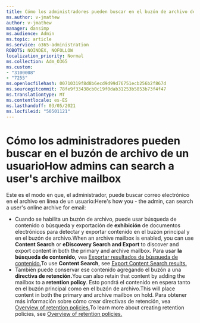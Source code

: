 ```yaml
---
title: Cómo los administradores pueden buscar en el buzón de archivo de un usuario
ms.author: v-jmathew
author: v-jmathew
manager: dansimp
ms.audience: Admin
ms.topic: article
ms.service: o365-administration
ROBOTS: NOINDEX, NOFOLLOW
localization_priority: Normal
ms.collection: Adm_O365
ms.custom:
- "3100008"
- "7255"
ms.openlocfilehash: 00710319f8d8b6ecd9d99d76751ecb256b2f867d
ms.sourcegitcommit: 78fe9f33438cb0c19f0dab31253b5853b73f4f47
ms.translationtype: MT
ms.contentlocale: es-ES
ms.lasthandoff: 03/05/2021
ms.locfileid: "50501121"
---
```

# <a name="how-admins-can-search-a-users-archive-mailbox"></a><span data-ttu-id="68aab-102">Cómo los administradores pueden buscar en el buzón de archivo de un usuario</span><span class="sxs-lookup"><span data-stu-id="68aab-102">How admins can search a user's archive mailbox</span></span>

<span data-ttu-id="68aab-103">Este es el modo en que, el administrador, puede buscar correo electrónico en el archivo en línea de un usuario:</span><span class="sxs-lookup"><span data-stu-id="68aab-103">Here's how you - the admin, can search a user's online archive for email:</span></span>

* <span data-ttu-id="68aab-104">Cuando se habilita un buzón  de archivo, puede usar búsqueda de contenido o búsqueda y exportación de **exhibición** de documentos electrónicos para detectar y exportar contenido en el buzón principal y en el buzón de archivo.</span><span class="sxs-lookup"><span data-stu-id="68aab-104">When an archive mailbox is enabled, you can use **Content Search** or **eDiscovery Search and Export** to discover and export content in both the primary and archive mailbox.</span></span> <span data-ttu-id="68aab-105">Para usar **la búsqueda de contenido,** vea [Exportar resultados de búsqueda de contenido.](https://docs.microsoft.com/office365/securitycompliance/export-search-results)</span><span class="sxs-lookup"><span data-stu-id="68aab-105">To use **Content Search**, see [Export Content Search results.](https://docs.microsoft.com/office365/securitycompliance/export-search-results)</span></span>
* <span data-ttu-id="68aab-106">También puede conservar ese contenido agregando el buzón a una **directiva de retención.**</span><span class="sxs-lookup"><span data-stu-id="68aab-106">You can also retain that content by adding the mailbox to a **retention policy**.</span></span> <span data-ttu-id="68aab-107">Esto pondrá el contenido en espera tanto en el buzón principal como en el buzón de archivo.</span><span class="sxs-lookup"><span data-stu-id="68aab-107">This will place content in both the primary and archive mailbox on hold.</span></span> <span data-ttu-id="68aab-108">Para obtener más información sobre cómo crear directivas de retención, vea [Overview of retention policies.](https://docs.microsoft.com/office365/securitycompliance/retention-policies)</span><span class="sxs-lookup"><span data-stu-id="68aab-108">To learn more about creating retention policies, see [Overview of retention policies.](https://docs.microsoft.com/office365/securitycompliance/retention-policies)</span></span>
